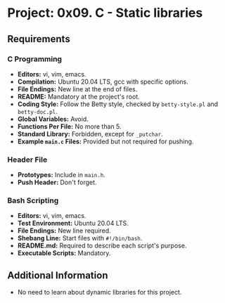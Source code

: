 # Project: 0x09. C - Static libraries

## Requirements

### C Programming
- **Editors:** vi, vim, emacs.
- **Compilation:** Ubuntu 20.04 LTS, gcc with specific options.
- **File Endings:** New line at the end of files.
- **README:** Mandatory at the project's root.
- **Coding Style:** Follow the Betty style, checked by `betty-style.pl` and `betty-doc.pl`.
- **Global Variables:** Avoid.
- **Functions Per File:** No more than 5.
- **Standard Library:** Forbidden, except for `_putchar`.
- **Example `main.c` Files:** Provided but not required for pushing.

### Header File
- **Prototypes:** Include in `main.h`.
- **Push Header:** Don't forget.

### Bash Scripting
- **Editors:** vi, vim, emacs.
- **Test Environment:** Ubuntu 20.04 LTS.
- **File Endings:** New line required.
- **Shebang Line:** Start files with `#!/bin/bash`.
- **README.md:** Required to describe each script's purpose.
- **Executable Scripts:** Mandatory.

## Additional Information

- No need to learn about dynamic libraries for this project.
